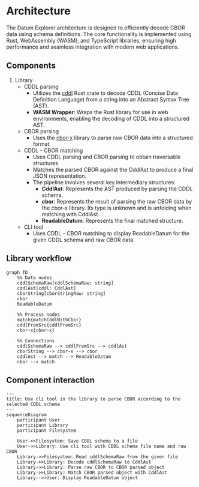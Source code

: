 # Architecture

The Datum Explorer architecture is designed to efficiently decode CBOR data using schema definitions.
The core functionality is implemented using Rust, WebAssembly (WASM), and TypeScript libraries,
ensuring high performance and seamless integration with modern web applications.

## Components

1. Library
   - CDDL parsing
     - Utilizes the [cddl](https://github.com/anweiss/cddl/) Rust crate to decode CDDL (Concise Data Definition Language) from a string into an Abstract Syntax Tree (AST).
     - **WASM Wrapper**: Wraps the Rust library for use in web environments, enabling the decoding of CDDL into a structured AST.
   - CBOR parsing
       - Uses the [cbor-x](https://github.com/kriszyp/cbor-x) library to parse raw CBOR data into a structured format.
   - CDDL - CBOR matching
     - Uses CDDL parsing and CBOR parsing to obtain traversable structures
     - Matches the parsed CBOR against the CddlAst to produce a final JSON representation.
     - The pipeline involves several key intermediary structures:
         - **CddlAst**: Represents the AST produced by parsing the CDDL schema.
         - **cbor**: Represents the result of parsing the raw CBOR data by the cbor-x library. Its type is unknown and is unfolding when matching with CddlAst.
         - **ReadableDatum**: Represents the final matched structure.
   - CLI tool
     - Uses CDDL - CBOR matching to display ReadableDatum for the given CDDL schema and raw CBOR data.

## Library workflow

```mermaid
graph TD
    %% Data nodes
    cddlSchemaRaw[cddlSchemaRaw: string]
    cddlAst[cddl: CddlAst]
    cborString[cborStringRaw: string]
    cbor
    ReadableDatum
    
    %% Process nodes
    match{matchCddlWithCbor}
    cddlFromSrc{cddlFromSrc}
    cbor-x{cbor-x}
    
    %% Connections
    cddlSchemaRaw --> cddlFromSrc --> cddlAst
    cborString --> cbor-x --> cbor
    cddlAst --> match --> ReadableDatum
    cbor --> match
```

## Component interaction

```mermaid
---
title: Use cli tool in the library to parse CBOR according to the selected CDDL schema
---
sequenceDiagram
    participant User
    participant Library
    participant Filesystem

    User->>Filesystem: Save CDDL schema to a file
    User->>Library: Use cli tool with CDDL schema file name and raw CBOR
    Library->>Filesystem: Read cddlSchemaRaw from the given file
    Library->>Library: Decode cddlSchemaRaw to CddlAst
    Library->>Library: Parse raw CBOR to CBOR parsed object
    Library->>Library: Match CBOR parsed object with CddlAst
    Library-->>User: Display ReadableDatum object
```
